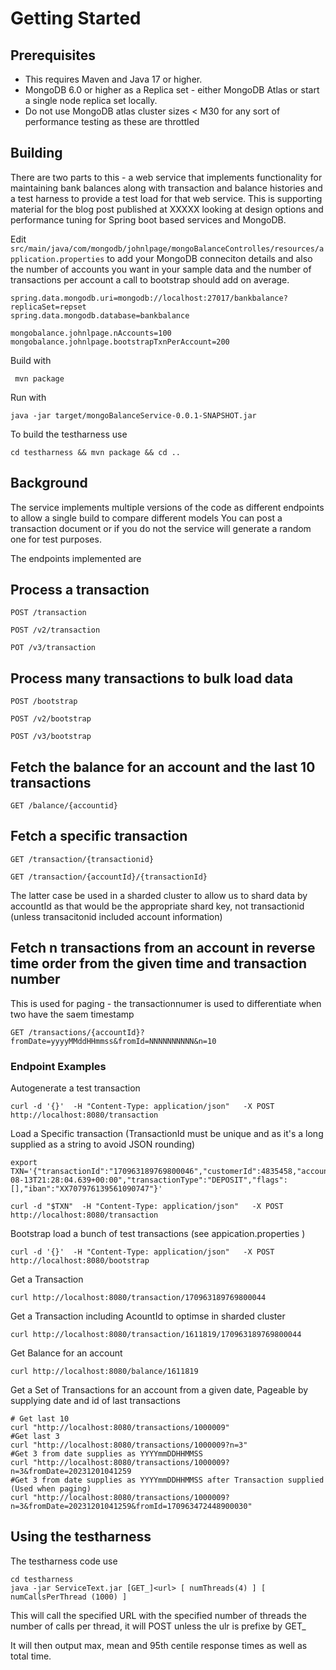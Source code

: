 # Getting Started

## Prerequisites

* This requires Maven and Java 17 or higher.
* MongoDB 6.0 or higher as a Replica set - either MongoDB Atlas or start a single node replica set locally.
* Do not use MongoDB atlas cluster sizes < M30 for any sort of performance testing as these are throttled

## Building

There are two parts to this - a web service that implements functionality for maintaining bank balances along with transaction and balance histories and a test harness to provide a test load for that web service. This is supporting material for the blog post published at XXXXX looking at design options and performance tuning for Spring boot based services and MongoDB.

Edit `src/main/java/com/mongodb/johnlpage/mongoBalanceControlles/resources/application.properties` to add your MongoDB conneciton details and also the number of accounts you want in your sample data and the number of transactions per account a call to bootstrap should add on average.
``` 
spring.data.mongodb.uri=mongodb://localhost:27017/bankbalance?replicaSet=repset
spring.data.mongodb.database=bankbalance

mongobalance.johnlpage.nAccounts=100
mongobalance.johnlpage.bootstrapTxnPerAccount=200
```

Build with 

```
 mvn package 
```

Run with 

```
java -jar target/mongoBalanceService-0.0.1-SNAPSHOT.jar
```

To build the testharness use

```
cd testharness && mvn package && cd ..
```

## Background

The service implements multiple versions of the code as different endpoints to allow a single build to compare different models
You can post a transaction document or if you do not the service will generate a random one for test purposes.

The endpoints implemented are

Process a transaction
-----------------

`POST /transaction`

`POST /v2/transaction`

`POT /v3/transaction`

Process many transactions to bulk load data
----------------------------------------

`POST /bootstrap`

`POST /v2/bootstrap`

`POST /v3/bootstrap`

Fetch the balance for an account and the last 10 transactions
---------------------------------------------------------------
`GET /balance/{accountid}`

Fetch a specific transaction
------------------------------

`GET /transaction/{transactionid}`

`GET /transaction/{accountId}/{transactionId}`

The latter case  be used in a sharded cluster to allow us to shard data by accountId as that would be 
the appropriate shard key, not transactionid (unless transacitonid included account information)

Fetch n transactions from an account in reverse time order from the given time and transaction number
--------------------

This is used for paging - the transactionnumer is used to differentiate when two have the saem timestamp

`GET /transactions/{accountId}?fromDate=yyyyMMddHHmmss&fromId=NNNNNNNNNN&n=10`


### Endpoint Examples

Autogenerate a test transaction

```
curl -d '{}'  -H "Content-Type: application/json"   -X POST http://localhost:8080/transaction
```

Load a Specific transaction (TransactionId must be unique and as it's a long supplied as a string to avoid JSON rounding)

```
export TXN='{"transactionId":"170963189769800046","customerId":4835458,"accountId":1611819,"reference":"","amount":122.60,"transactionDate":"2016-08-13T21:28:04.639+00:00","transactionType":"DEPOSIT","flags":[],"iban":"XX707976139561090747"}'

curl -d "$TXN"  -H "Content-Type: application/json"   -X POST http://localhost:8080/transaction
```


Bootstrap load a bunch of test transactions (see appication.properties )

```
curl -d '{}'  -H "Content-Type: application/json"   -X POST http://localhost:8080/bootstrap
```



Get a Transaction

```
curl http://localhost:8080/transaction/170963189769800044
```

Get a Transaction including AcountId to optimse in sharded cluster


```
curl http://localhost:8080/transaction/1611819/170963189769800044
```

Get Balance for an account

```
curl http://localhost:8080/balance/1611819
```

Get a Set of Transactions for an account from a given date,
Pageable by supplying date and id of last transactions

```
# Get last 10
curl "http://localhost:8080/transactions/1000009"
#Get last 3
curl "http://localhost:8080/transactions/1000009?n=3"
#Get 3 from date supplies as YYYYmmDDHHMMSS
curl "http://localhost:8080/transactions/1000009?n=3&fromDate=20231201041259
#Get 3 from date supplies as YYYYmmDDHHMMSS after Transaction supplied (Used when paging)
curl "http://localhost:8080/transactions/1000009?n=3&fromDate=20231201041259&fromId=170963472448900030"
```

## Using the testharness

The testharness code use 

```
cd testharness
java -jar ServiceText.jar [GET_]<url> [ numThreads(4) ] [ numCallsPerThread (1000) ]
```

This will call the specified URL with the specified number of threads the number of calls per thread, it will POST unless the ulr is prefixe by GET_

It will then output max, mean and 95th centile response times as well as total time.

